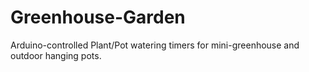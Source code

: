 # Greenhouse-Garden
Arduino-controlled Plant/Pot watering timers for mini-greenhouse and outdoor hanging pots.
